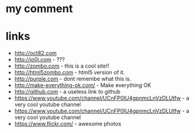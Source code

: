# my comment
# links

* http://oct82.com
* http://io0j.com - ???
* http://zombo.com - this is a cool site!!
* http://html5zombo.com - html5 version of it.
* http://purple.com - dont remembe what this is.
* http://make-everything-ok.com/ - Make everything OK
* http://github.com - a useless link to github
* https://www.youtube.com/channel/UCnFP0IU4gpnmcLnVzDLUtfw - a very cool youtube channel
* https://www.youtube.com/channel/UCnFP0IU4gpnmcLnVzDLUtfw - a very cool youtube channel 
* https://www.flickr.com/ - awesome photos

